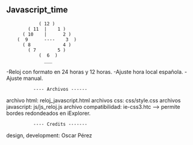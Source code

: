 Javascript_time
---------------
                 
                ( 12 )
            ( 11  |    1 )
          ( 10    |      2 )
        (  9      ----    3  ) 
          ( 8            4 )
            ( 7        5 )
                (  6  )
                  ___
                  
-Reloj con formato en 24 horas y 12 horas.
-Ajuste hora local española.
-Ajuste manual.

              ---- Archivos ------

archivo html: reloj_javascript.html
archivos css:  css/style.css
archivos javascript:  js/js_reloj.js
archivo compatibilidad:  ie-css3.htc --> permite bordes redondeados en iExplorer.

              ---- Credits -------
              
design, development: Oscar Pérez
